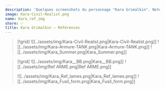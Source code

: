 ```yaml
---
description: 'Quelques screenshots du personnage "Kara Grimalkin". Notes : La plupart des vêtements et des textures sont moddées.'
image: Kara-Civil-Realist.png
name: Kara_ref_img
share: ✅
title: Kara Grimalkin — Références
---
```



> [!grid]
> ![[../assets/img/Kara-Civil-Realist.png|Kara-Civil-Realist.png]]
> ![[../assets/img/Kara-Armure-TANK.png|Kara-Armure-TANK.png]]
> ![[../assets/img/Kara_Summer.png|Kara_Summer.png]]

> [!grid]
> ![[../assets/img/Kara__BB.png|Kara__BB.png]]
> ![[../assets/img/Ref ARME.png|Ref ARME.png]]
> 
> ![[../assets/img/Kara_Ref_lames.png|Kara_Ref_lames.png]]
> ![[../assets/img/Kara_Fusil_form.png|Kara_Fusil_form.png]]